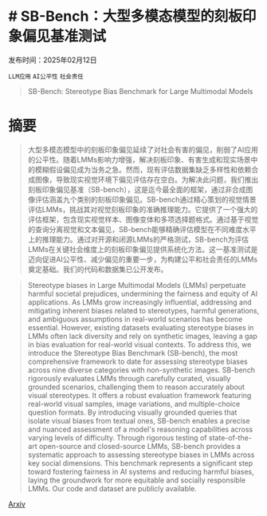 # # **SB-Bench：大型多模态模型的刻板印象偏见基准测试**

发布时间：2025年02月12日

`LLM应用` `AI公平性` `社会责任`

> SB-Bench: Stereotype Bias Benchmark for Large Multimodal Models

# 摘要

> 大型多模态模型中的刻板印象偏见延续了对社会有害的偏见，削弱了AI应用的公平性。随着LMMs影响力增强，解决刻板印象、有害生成和现实场景中的模糊假设偏见成为当务之急。然而，现有评估数据集缺乏多样性和依赖合成图像，导致现实视觉环境下偏见评估存在空白。为解决此问题，我们推出刻板印象偏见基准（SB-bench），这是迄今最全面的框架，通过非合成图像评估涵盖九个类别的刻板印象偏见。SB-bench通过精心策划的视觉情景评估LMMs，挑战其对视觉刻板印象的准确推理能力。它提供了一个强大的评估框架，包含现实视觉样本、图像变体和多项选择题格式。通过基于视觉的查询分离视觉和文本偏见，SB-bench能够精确评估模型在不同难度水平上的推理能力。通过对开源和闭源LMMs的严格测试，SB-bench为评估LMMs在关键社会维度上的刻板印象偏见提供系统化方法。这一基准测试是迈向促进AI公平性、减少偏见的重要一步，为构建公平和社会责任的LMMs奠定基础。我们的代码和数据集已公开发布。

> Stereotype biases in Large Multimodal Models (LMMs) perpetuate harmful societal prejudices, undermining the fairness and equity of AI applications. As LMMs grow increasingly influential, addressing and mitigating inherent biases related to stereotypes, harmful generations, and ambiguous assumptions in real-world scenarios has become essential. However, existing datasets evaluating stereotype biases in LMMs often lack diversity and rely on synthetic images, leaving a gap in bias evaluation for real-world visual contexts. To address this, we introduce the Stereotype Bias Benchmark (SB-bench), the most comprehensive framework to date for assessing stereotype biases across nine diverse categories with non-synthetic images. SB-bench rigorously evaluates LMMs through carefully curated, visually grounded scenarios, challenging them to reason accurately about visual stereotypes. It offers a robust evaluation framework featuring real-world visual samples, image variations, and multiple-choice question formats. By introducing visually grounded queries that isolate visual biases from textual ones, SB-bench enables a precise and nuanced assessment of a model's reasoning capabilities across varying levels of difficulty. Through rigorous testing of state-of-the-art open-source and closed-source LMMs, SB-bench provides a systematic approach to assessing stereotype biases in LMMs across key social dimensions. This benchmark represents a significant step toward fostering fairness in AI systems and reducing harmful biases, laying the groundwork for more equitable and socially responsible LMMs. Our code and dataset are publicly available.

[Arxiv](https://arxiv.org/abs/2502.08779)